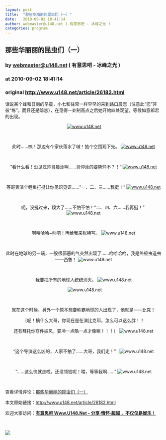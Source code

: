 ```yaml
---
layout: post
title:  "那些华丽丽的昆虫们（一）"
date:   2010-09-02 18:41:14
author: webmaster@u148.net ( 有意思吧 - 冰峰之光 )
categories: program
---
```


## 那些华丽丽的昆虫们（一）
### by webmaster@u148.net ( 有意思吧 - 冰峰之光 )
### at 2010-09-02 18:41:14
### original <http://www.u148.net/article/26182.html>

<p>话说某个蜂和日丽的早晨，小七和往常一样早早的来到路口晨恋（注意此“恋”非彼“练”，而且还是暗恋），在觅得一处制高点之后她开始四处观望，等候如意郎君的出现。 </p><p style="text-align:center"> <a href="http://www.u148.net"><img alt="www.u148.net" src="http://file2.u148.net/images/2010/8/hexapod/1.jpg"></a></p><p style="text-align:center"> </p><p style="text-align:center">此时……咦！那边有个家伙落水了啵！抽个空围观下先。 <a href="http://www.u148.net"><img alt="www.u148.net" src="http://file2.u148.net/images/2010/8/hexapod/2.jpg"></a></p><p style="text-align:center"> </p><p style="text-align:center">“看什么看！没见过帅哥晨泳啊……哥仰泳的姿势帅不？！” <a href="http://www.u148.net"><img alt="www.u148.net" src="http://file2.u148.net/images/2010/8/hexapod/3.jpg"></a></p><p style="text-align:center"> </p><p style="text-align:center">等哥表演个鲤鱼打挺让你见识见识……“一、二、三……我挺！” <a href="http://www.u148.net"><img alt="www.u148.net" src="http://file2.u148.net/images/2010/8/hexapod/4.jpg"></a></p><p style="text-align:center"> </p><p style="text-align:center">呃，没挺过来，糗大了……不怕不怕！“二、四、六……我再挺！” <img alt="www.u148.net" src="http://file2.u148.net/images/2010/8/hexapod/5.jpg"></p><p style="text-align:center"> </p><p style="text-align:center">啊哈哈哈~帅吧！再给我来张特写。 <img alt="www.u148.net" src="http://file2.u148.net/images/2010/8/hexapod/6.jpg"></p><p style="text-align:center"> </p><p style="text-align:center">此时在地球的另一端，一股很邪恶的气突然出现了……哈哈哈哈，我是终极虫造虫——西鲁！ <img alt="www.u148.net" src="http://file2.u148.net/images/2010/8/hexapod/7.jpg"></p><p style="text-align:center"> </p><p style="text-align:center">我要把所有的地球人统统消灭。 <img alt="www.u148.net" src="http://file2.u148.net/images/2010/8/hexapod/8.jpg"></p><p style="text-align:center">  <img alt="www.u148.net" src="http://file2.u148.net/images/2010/8/hexapod/9.jpg"></p><p style="text-align:center"> </p><p style="text-align:center">就在这个时候，另外一个原本想要称霸地球的人出现了，他就是——比克！</p><p style="text-align:center">（呃！搞什么大哥，你现在是在演比克耶，怎么可以这么胖！！</p><p style="text-align:center">还有拜托你穿件披风，要冷一点酷一点才像嘛！！！） <img alt="www.u148.net" src="http://file2.u148.net/images/2010/8/hexapod/10.jpg"></p><p style="text-align:center"> </p><p style="text-align:center">“这个导演这么凶的，人家不拍了……大哥，我们走！”   <img alt="www.u148.net" src="http://file2.u148.net/images/2010/8/hexapod/11.jpg"></p><p style="text-align:center"> </p><p style="text-align:center">“……这么快就走啦，还没领钱呢！喂，等等我啊……” <img alt="www.u148.net" src="http://file2.u148.net/images/2010/8/hexapod/12.jpg"></p><p> </p><p>查看详情评论：<a href="http://www.u148.net/article/26182.html">那些华丽丽的昆虫们（一）</a></p><p>本文原始链接：<a href="http://www.u148.net/article/26182.html">http://www.u148.net/article/26182.html</a></p><p>欢迎大家访问：<a href="http://www.u148.net"><strong>有意思吧 Www.U148.Net - 分享·情怀·超越 ，不仅仅是娱乐！</strong></a></p><p> </p><a href="http://s.click.taobao.com/a/qvVmnYhD5qI=-15599093"><img src="http://img.u148.net/activity/2010/7/inoherb.gif" border="0"></a><p> </p>